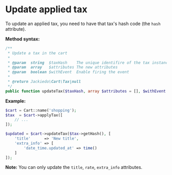 # Update applied tax
To update an applied tax, you need to have that tax's hash code (the `hash` attribute).

**Method syntax:**

```php
/**
 * Update a tax in the cart
 *
 * @param  string  $taxHash    The unique identifire of the tax instance
 * @param  array   $attributes The new attributes
 * @param  boolean $withEvent  Enable firing the event
 *
 * @return Jackiedo\Cart\Tax|null
 */
public function updateTax($taxHash, array $attributes = [], $withEvent = true);
```

**Example:**

```php
$cart = Cart::name('shopping');
$tax  = $cart->applyTax([
    // ...
]);

$updated = $cart->updateTax($tax->getHash(), [
    'title'      => 'New title',
    'extra_info' => [
        'date_time.updated_at' => time()
    ]
]);
```

**Note:** You can only update the `title`, `rate`, `extra_info` attributes.

